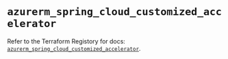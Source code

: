 # `azurerm_spring_cloud_customized_accelerator`

Refer to the Terraform Registory for docs: [`azurerm_spring_cloud_customized_accelerator`](https://www.terraform.io/docs/providers/azurerm/r/spring_cloud_customized_accelerator).
